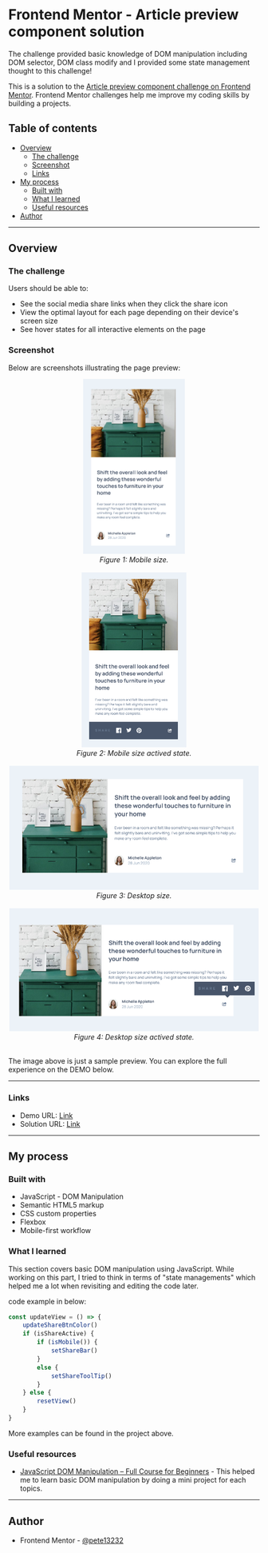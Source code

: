 # Frontend Mentor - Article preview component solution

The challenge provided basic knowledge of DOM manipulation including DOM selector, DOM class modify and I provided some state management thought to this challenge!

This is a solution to the [Article preview component challenge on Frontend Mentor](https://www.frontendmentor.io/challenges/article-preview-component-dYBN_pYFT). Frontend Mentor challenges help me improve my coding skills by building a projects.

## Table of contents

- [Overview](#overview)
  - [The challenge](#the-challenge)
  - [Screenshot](#screenshot)
  - [Links](#links)
- [My process](#my-process)
  - [Built with](#built-with)
  - [What I learned](#what-i-learned)
  - [Useful resources](#useful-resources)
- [Author](#author)

---

## Overview

### The challenge

Users should be able to:

- See the social media share links when they click the share icon
- View the optimal layout for each page depending on their device's screen size
- See hover states for all interactive elements on the page

### Screenshot

Below are screenshots illustrating the page preview:

<div align="center">
    <img src="./screenshots/mobile.png" alt="Mobile size" height="350" />
    <br>
    <em>Figure 1: Mobile size.</em>
</div>
<br>
<div align="center">
    <img src="./screenshots/mobile-active.png" alt="Mobile size actived state" height="350" />
    <br>
    <em>Figure 2: Mobile size actived state.</em>
</div>
<br>
<div align="center">
    <img src="./screenshots/desktop.png" alt="Desktop size" width="500" />
    <br>
    <em>Figure 3: Desktop size.</em>
</div>
<br>
<div align="center">
    <img src="./screenshots/desktop-active.png" alt="Desktop size actived state" width="500" />
    <br>
    <em>Figure 4: Desktop size actived state.</em>
</div>
<br>

The image above is just a sample preview.
You can explore the full experience on the DEMO below.

---

### Links

- Demo URL: [Link](https://pete13232.github.io/DOM-article-preview-challenge/)
- Solution URL: [Link](https://www.frontendmentor.io/solutions/basic-dom-manipulation---article-preview-1XSVCggRop)

---

## My process

### Built with

- JavaScript - DOM Manipulation
- Semantic HTML5 markup
- CSS custom properties
- Flexbox
- Mobile-first workflow

### What I learned

This section covers basic DOM manipulation using JavaScript. While working on this part, I tried to think in terms of "state managements" which helped me a lot when revisiting and editing the code later.

code example in below:

```js
const updateView = () => {
    updateShareBtnColor()
    if (isShareActive) {
        if (isMobile()) {
            setShareBar()
        }
        else {
            setShareToolTip()
        }
    } else {
        resetView()
    }
}
```

More examples can be found in the project above.

### Useful resources

- [JavaScript DOM Manipulation – Full Course for Beginners](https://www.youtube.com/watch?v=5fb2aPlgoys) - This helped me to learn basic DOM manipulation by doing a mini project for each topics.

---

## Author

- Frontend Mentor - [@pete13232](https://www.frontendmentor.io/profile/pete13232)

